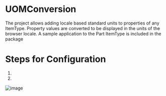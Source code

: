 # UOMConversion
The project allows adding locale based standard units to properties of any ItemType. Property values are converted to be displayed in the units of the browser locale. A sample application to the Part ItemType is included in the package

# Steps for Configuration
1. 
2. 
![image](https://user-images.githubusercontent.com/27519066/34441003-0f43d78c-ec87-11e7-80de-63b23ce6bba2.png)
